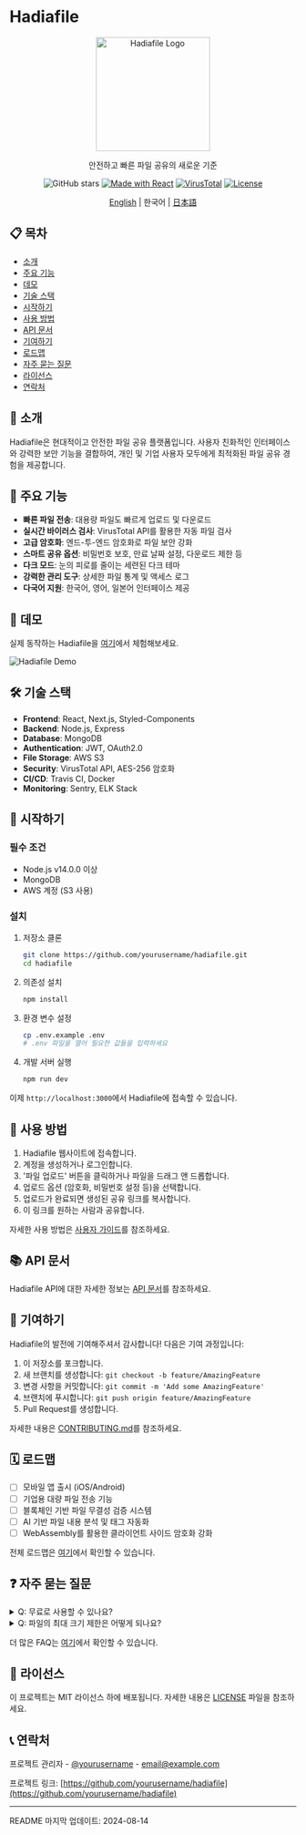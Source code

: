 # Hadiafile

<div align="center">
  <img src="https://i.pinimg.com/originals/04/4d/12/044d12b83f0f1aa1012563a4701b0531.gif" alt="Hadiafile Logo" width="200"/>
  
  안전하고 빠른 파일 공유의 새로운 기준

  ![GitHub stars](https://img.shields.io/github/stars/yourusername/hadiafile?style=for-the-badge)
  [![Made with React](https://img.shields.io/badge/Made%20with-React-61DAFB?style=flat-square&logo=react)](https://reactjs.org/)
  [![VirusTotal](https://img.shields.io/badge/Secured%20by-VirusTotal-394EFF?style=flat-square&logo=virustotal)](https://www.virustotal.com/)
  [![License](https://img.shields.io/badge/License-MIT-blue.svg?style=flat-square)](LICENSE)

  [English](./README_EN.md) | 한국어 | [日本語](./README_JA.md)
</div>

## 📋 목차

- [소개](#-소개)
- [주요 기능](#-주요-기능)
- [데모](#-데모)
- [기술 스택](#-기술-스택)
- [시작하기](#-시작하기)
- [사용 방법](#-사용-방법)
- [API 문서](#-api-문서)
- [기여하기](#-기여하기)
- [로드맵](#-로드맵)
- [자주 묻는 질문](#-자주-묻는-질문)
- [라이선스](#-라이선스)
- [연락처](#-연락처)

## 🚀 소개

Hadiafile은 현대적이고 안전한 파일 공유 플랫폼입니다. 사용자 친화적인 인터페이스와 강력한 보안 기능을 결합하여, 개인 및 기업 사용자 모두에게 최적화된 파일 공유 경험을 제공합니다.

## 🌟 주요 기능

- **빠른 파일 전송**: 대용량 파일도 빠르게 업로드 및 다운로드
- **실시간 바이러스 검사**: VirusTotal API를 활용한 자동 파일 검사
- **고급 암호화**: 엔드-투-엔드 암호화로 파일 보안 강화
- **스마트 공유 옵션**: 비밀번호 보호, 만료 날짜 설정, 다운로드 제한 등
- **다크 모드**: 눈의 피로를 줄이는 세련된 다크 테마
- **강력한 관리 도구**: 상세한 파일 통계 및 액세스 로그
- **다국어 지원**: 한국어, 영어, 일본어 인터페이스 제공

## 🎥 데모

실제 동작하는 Hadiafile을 [여기](https://demo.hadiafile.com)에서 체험해보세요.

![Hadiafile Demo](path_to_demo_gif.gif)

## 🛠 기술 스택

- **Frontend**: React, Next.js, Styled-Components
- **Backend**: Node.js, Express
- **Database**: MongoDB
- **Authentication**: JWT, OAuth2.0
- **File Storage**: AWS S3
- **Security**: VirusTotal API, AES-256 암호화
- **CI/CD**: Travis CI, Docker
- **Monitoring**: Sentry, ELK Stack

## 🚀 시작하기

### 필수 조건

- Node.js v14.0.0 이상
- MongoDB
- AWS 계정 (S3 사용)

### 설치

1. 저장소 클론
   ```bash
   git clone https://github.com/yourusername/hadiafile.git
   cd hadiafile
   ```

2. 의존성 설치
   ```bash
   npm install
   ```

3. 환경 변수 설정
   ```bash
   cp .env.example .env
   # .env 파일을 열어 필요한 값들을 입력하세요
   ```

4. 개발 서버 실행
   ```bash
   npm run dev
   ```

이제 `http://localhost:3000`에서 Hadiafile에 접속할 수 있습니다.

## 📘 사용 방법

1. Hadiafile 웹사이트에 접속합니다.
2. 계정을 생성하거나 로그인합니다.
3. '파일 업로드' 버튼을 클릭하거나 파일을 드래그 앤 드롭합니다.
4. 업로드 옵션 (암호화, 비밀번호 설정 등)을 선택합니다.
5. 업로드가 완료되면 생성된 공유 링크를 복사합니다.
6. 이 링크를 원하는 사람과 공유합니다.

자세한 사용 방법은 [사용자 가이드](USER_GUIDE.md)를 참조하세요.

## 📚 API 문서

Hadiafile API에 대한 자세한 정보는 [API 문서](https://api.hadiafile.com/docs)를 참조하세요.

## 🤝 기여하기

Hadiafile의 발전에 기여해주셔서 감사합니다! 다음은 기여 과정입니다:

1. 이 저장소를 포크합니다.
2. 새 브랜치를 생성합니다: `git checkout -b feature/AmazingFeature`
3. 변경 사항을 커밋합니다: `git commit -m 'Add some AmazingFeature'`
4. 브랜치에 푸시합니다: `git push origin feature/AmazingFeature`
5. Pull Request를 생성합니다.

자세한 내용은 [CONTRIBUTING.md](CONTRIBUTING.md)를 참조하세요.

## 🗓 로드맵

- [ ] 모바일 앱 출시 (iOS/Android)
- [ ] 기업용 대량 파일 전송 기능
- [ ] 블록체인 기반 파일 무결성 검증 시스템
- [ ] AI 기반 파일 내용 분석 및 태그 자동화
- [ ] WebAssembly를 활용한 클라이언트 사이드 암호화 강화

전체 로드맵은 [여기](ROADMAP.md)에서 확인할 수 있습니다.

## ❓ 자주 묻는 질문

<details>
<summary>Q: 무료로 사용할 수 있나요?</summary>
A: 네, 기본 기능은 무료로 제공됩니다. 고급 기능은 프리미엄 플랜에서 이용 가능합니다.
</details>

<details>
<summary>Q: 파일의 최대 크기 제한은 어떻게 되나요?</summary>
A: 무료 계정은 파일당 2GB, 프리미엄 계정은 파일당 10GB까지 업로드 가능합니다.
</details>

더 많은 FAQ는 [여기](FAQ.md)에서 확인할 수 있습니다.

## 📜 라이선스

이 프로젝트는 MIT 라이선스 하에 배포됩니다. 자세한 내용은 [LICENSE](LICENSE) 파일을 참조하세요.

## 📞 연락처

프로젝트 관리자 - [@yourusername](https://twitter.com/yourusername) - email@example.com

프로젝트 링크: [https://github.com/yourusername/hadiafile](https://github.com/yourusername/hadiafile)

---

README 마지막 업데이트: 2024-08-14

